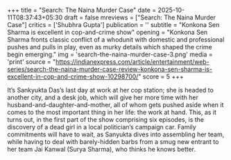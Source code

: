 +++
title = "Search: The Naina Murder Case"
date = 2025-10-11T08:37:43+05:30
draft = false
mreviews = ["Search: The Naina Murder Case"]
critics = ['Shubhra Gupta']
publication = ''
subtitle = "Konkona Sen Sharma is excellent in cop-and-crime show"
opening = "Konkona Sen Sharma fronts classic conflict of a whodunit with domestic and professional pushes and pulls in play, even as murky details which shaped the crime begin emerging."
img = 'search-the-naina-murder-case-3.png'
media = 'print'
source = "https://indianexpress.com/article/entertainment/web-series/search-the-naina-murder-case-review-konkona-sen-sharma-is-excellent-in-cop-and-crime-show-10298700/"
score = 5
+++

It’s Sankyukta Das’s last day at work at her cop station; she is headed to another city, and a desk job, which will give her more time with her husband-and-daughter-and-mother, all of whom gets pushed aside when it comes to the most important thing in her life: the work at hand. This, as it turns out, in the first part of the show comprising six episodes, is the discovery of a dead girl in a local politician’s campaign car. Family commitments will have to wait, as Sanyukta dives into assembling her team, while having to deal with barely-hidden barbs from a smug new entrant to her team Jai Kanwal (Surya Sharma), who thinks he knows better.
